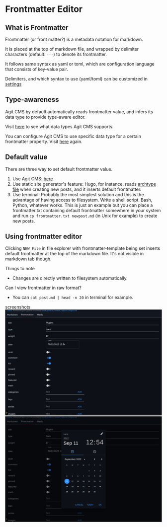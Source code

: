 # Frontmatter Editor
## What is Frontmatter
Frontmatter (or front matter?) is a metadata notation for markdown. 

It is placed at the top of markdown file, and wrapped by delimiter characters (default: `---`) to denote its frontmatter.

It follows same syntax as yaml or toml, which are configuration language that consists of key-value pair.  

Delimiters, and which syntax to use (yaml/toml) can be customized in [settings](https://github.com/0xsuk/agitcms/edit/main/Settings.md#delimiters)  

## Type-awareness
Agit CMS by default automatically reads frontmatter value, and infers its data type to provide type-aware editor.

Visit [here](/Settings.md#template) to see what data types Agit CMS supports.

You can configure Agit CMS to use specific data type for a certain frontmatter property. Visit [here](/Settings.md#template) again.

## Default value
There are three way to set default frontmatter value.

1. Use Agit CMS: [here](/Settings.md#template)
2. Use static site generator's feature: Hugo, for instance, reads [archtype file](https://gohugo.io/content-management/archetypes/) when creating new posts, and it inserts default frontmatter.
3. Use terminal: Probably the most simplest solution and this is the advantage of having access to filesystem. Write a shell script. Bash, Python, whatever works.
 This is just an example but you can place a frontmatter.txt containing default frontmatter somewhere in your system and run `cp frontmatter.txt newpost.md` (in Unix for example) to create new posts.

## Using frontmatter editor

Clicking `NEW File` in file explorer with frontmatter-template being set inserts default frontmatter at the top of the markdown file. It's not visible in markdown tab though.

Things to note
- Changes are directly written to filesystem automatically.

Can I view frontmatter in raw format?
- You can `cat post.md | head -n 20` in terminal for example.


screenshots
![](https://github.com/0xsuk/agitcms/blob/main/github/localhost_3131_6.png)
![](https://github.com/0xsuk/agitcms/blob/main/github/localhost_3131_7.png)
